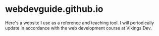 # webdevguide.github.io
Here's a website I use as a reference and teaching tool. I will periodically update in accordance with the web development course at Vikings Dev.

